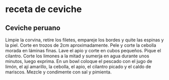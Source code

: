 # receta de ceviche 
## Ceviche peruano
Limpie la corvina, retire los filetes, empareje los bordes y quite las espinas y la piel.
Corte en trozos de 2cm aproximadamente.
Pele y corte la cebolla morada en láminas finas.
Lave el apio y corte en cubos pequeños.
Pique el cilantro.
Corte los limones a la mitad y sumerja en agua durante unos minutos, luego exprima.
En un bowl coloque el pescado con el jugo de limón, el ají amarillo, la cebolla, el apio, 
el cilantro picado y el caldo de mariscos. Mezcle y condimente con sal y pimienta.
